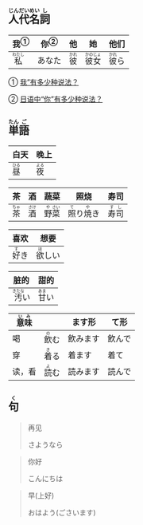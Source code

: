 ## <ruby><rb>人</rb><rt>じん</rt></ruby><ruby><rb>代</rb><rt>だい</rt></ruby><ruby><rb>名</rb><rt>めい</rt></ruby><ruby><rb>詞</rb><rt>し</rt></ruby>

| <a>我</a><sup>①</sup>                   | <a>你</a><sup>②</sup> | 他                                    | 她                                          | 他们                                    |
| --------------------------------------- | --------------------- | ------------------------------------- | ------------------------------------------- | --------------------------------------- |
| <ruby><rb>私</rb><rt>わたし</rt></ruby> | あなた                | <ruby><rb>彼</rb><rt>かれ</rt></ruby> | <ruby><rb>彼女</rb><rt>かのじょ</rt></ruby> | <ruby><rb>彼</rb><rt>かれ</rt></ruby>ら |

① [我”有多少种说法？](https://zhuanlan.zhihu.com/p/465315499#:~:text=%E6%97%A5%E8%AF%AD%E4%B8%AD%E6%9C%80%E5%B8%B8%E7%94%A8%E7%9A%84%20%E2%80%9C%E6%88%91%E2%80%9D%3A%20%E6%95%AC%E8%AF%AD%E4%B8%8E%E6%97%A5%E5%B8%B8%E8%AF%AD%20%E8%AE%A9%E6%88%91%E4%BB%AC%E6%9D%A5%E7%9C%8B%E7%9C%8B%E6%97%A5%E8%AF%AD%E4%B8%AD%E4%BB%A3%E8%AF%8D%E2%80%9C%E6%88%91%E2%80%9D%E6%9C%80%E5%B8%B8%E7%94%A8%E7%9A%84%E5%BD%A2%E5%BC%8F%3A%20%E7%A7%81,%28%E3%82%8F%E3%81%9F%E3%81%97%29%E3%80%81%E7%A7%81%20%28%E3%82%8F%E3%81%9F%E3%81%8F%E3%81%97%29%E3%80%81%E5%83%95%20%28%E3%81%BC%E3%81%8F%29%E3%80%81%E7%A7%81%20%28%E3%81%82%E3%81%9F%E3%81%97%29%E3%80%81%E8%87%AA%E5%88%86%20%28%E3%81%98%E3%81%B6%E3%82%93%29%E4%B8%8E%E4%BF%BA%20%28%E3%81%8A%E3%82%8C%29%E3%80%82 '知乎：“我”有多少种说法？')  

② [日语中“你”有多少种说法？](https://www.zhihu.com/question/46121806 '知乎：日语中“你”有多少种说法？')

## <ruby>単<rt>たん</rt>語<rt>ご</rt></ruby>

| 白天                                 | 晚上                                 |
| ---------------------------------- | ---------------------------------- |
| <ruby><rb>昼</rb><rt>ひる</rt></ruby> | <ruby><rb>夜</rb><rt>よる</rt></ruby> |

| 茶                           | 酒                           | 蔬菜                                                         | 照烧                                                         | 寿司                                    |
| ---------------------------- | ---------------------------- | ------------------------------------------------------------ | ------------------------------------------------------------ | --------------------------------------- |
| <ruby>茶<rt>ちゃ</rt></ruby> | <ruby>酒<rt>さけ</rt></ruby> | <ruby><rb>野</rb><rt>や</rt></ruby><ruby><rb>菜</rb><rt>さい</rt></ruby> | <ruby>照<rt>て</rt>り<rt></rt>焼<rt>や</rt>き<rt></rt></ruby> | <ruby>寿<rt>す</rt>司<rt>し</rt></ruby> |

| 喜欢                                 | 想要                                  |
| ---------------------------------- | ----------------------------------- |
| <ruby><rb>好</rb><rt>す</rt></ruby>き | <ruby><rb>欲</rb><rt>ほ</rt></ruby>しい |

| 脏的                                   | 甜的                                  |
| ------------------------------------ | ----------------------------------- |
| <ruby><rb>汚</rb><rt>きたな</rt></ruby>い | <ruby><rb>甘</rb><rt>あま</rt></ruby>い |



| <ruby>意<rt>い</rt>味<rt>み</rt></ruby> |                              | ます形   | て形   |
| --------------------------------------- | ---------------------------- | -------- | ------ |
| 喝                                      | <ruby>飲<rt>の</rt>む</ruby> | 飲みます | 飲んで |
| 穿                                      | <ruby>着<rt>き</rt>る</ruby> | 着ます   | 着て   |
| 读，看                                  | <ruby>読<rt>よ</rt>む</ruby> | 読みます | 読んで |



## <ruby><rb>句</rb><rt>く</rt></ruby>

> 再见
> 
> さようなら

> 你好
> 
> こんにちは

> 早(上好)
> 
> おはよう(ごさいます)
